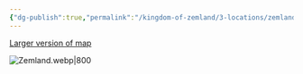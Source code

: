 ```yaml
---
{"dg-publish":true,"permalink":"/kingdom-of-zemland/3-locations/zemland-map/"}
---
```



[Larger version of map](https://imgur.com/HbZMfSy.png)

![Zemland.webp|800](/img/user/Kingdom%20of%20Zemland/z_Attachments/Zemland.webp)  